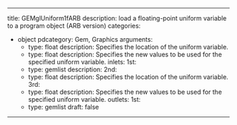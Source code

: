 
---
title: GEMglUniform1fARB
description: load a floating-point uniform variable to a program object (ARB version)
categories:
  - object
pdcategory: Gem, Graphics
arguments:
    - type: float
      description: Specifies the location of the uniform variable.
    - type: float
      description: Specifies the new values to be used for the specified uniform variable.
inlets:
  1st:
    - type: gemlist
      description:
  2nd:
    - type: float
      description: Specifies the location of the uniform variable.
  3rd:
    - type: float
      description: Specifies the new values to be used for the specified uniform variable.
outlets:
  1st:
    - type: gemlist
draft: false
---

